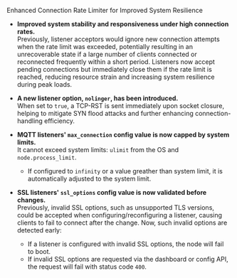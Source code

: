 Enhanced Connection Rate Limiter for Improved System Resilience

- **Improved system stability and responsiveness under high connection rates.**  
  Previously, listener acceptors would ignore new connection attempts when the rate limit was exceeded, potentially resulting in an unrecoverable state if a large number of clients connected or reconnected frequently within a short period. Listeners now accept pending connections but immediately close them if the rate limit is reached, reducing resource strain and increasing system resilience during peak loads.

- **A new listener option, `nolinger`, has been introduced.**  
  When set to `true`, a TCP-RST is sent immediately upon socket closure, helping to mitigate SYN flood attacks and further enhancing connection-handling efficiency.

- **MQTT listeners' `max_connection` config value is now capped by system limits.**  
  It cannot exceed system limits: `ulimit` from the OS and `node.process_limit`.  
  - If configured to `infinity` or a value greather than system limit, it is automatically adjusted to the system limit.  

- **SSL listeners' `ssl_options` config value is now validated before changes.**  
  Previously, invalid SSL options, such as unsupported TLS versions, could be accepted when configuring/reconfiguring a listener, causing clients to fail to connect after the change. Now, such invalid options are detected early:  
  - If a listener is configured with invalid SSL options, the node will fail to boot.  
  - If invalid SSL options are requested via the dashboard or config API, the request will fail with status code `400`.
